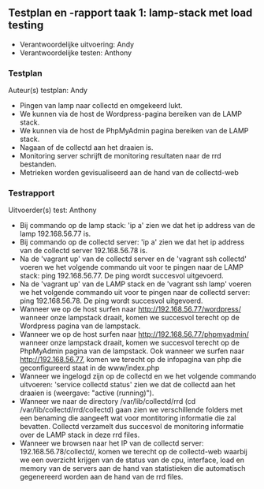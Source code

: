 ## Testplan en -rapport taak 1: lamp-stack met load testing

* Verantwoordelijke uitvoering: Andy
* Verantwoordelijke testen: Anthony

### Testplan

Auteur(s) testplan: Andy

- Pingen van lamp naar collectd en omgekeerd lukt.
- We kunnen via de host de Wordpress-pagina bereiken van de LAMP stack.
- We kunnen via de host de PhpMyAdmin pagina bereiken van de LAMP stack.
- Nagaan of de collectd aan het draaien is.
- Monitoring server schrijft de monitoring resultaten naar de rrd bestanden.
- Metrieken worden gevisualiseerd aan de hand van de collectd-web


### Testrapport

Uitvoerder(s) test: Anthony

- Bij commando op de lamp stack: 'ip a' zien we dat het ip address van de lamp 192.168.56.77 is.
- Bij commando op de collectd server: 'ip a' zien we dat het ip address van de collectd server 192.168.56.78 is.
- Na de 'vagrant up' van de collectd server en de 'vagrant ssh collectd' voeren we het volgende commando uit voor te pingen naar de LAMP stack: ping 192.168.56.77. De ping wordt succesvol uitgevoerd.
- Na de 'vagrant up' van de LAMP stack en de 'vagrant ssh lamp' voeren we het volgende commando uit voor te pingen naar de collectd server: ping 192.168.56.78. De ping wordt succesvol uitgevoerd.
- Wanneer we op de host surfen naar http://192.168.56.77/wordpress/ wanneer onze lampstack draait, komen we succesvol terecht op de Wordpress pagina van de lampstack.
- Wanneer we op de host surfen naar http://192.168.56.77/phpmyadmin/ wanneer onze lampstack draait, komen we succesvol terecht op de PhpMyAdmin pagina van de lampstack. Ook wanneer we surfen naar http://192.168.56.77, komen we terecht op de infopagina van php die geconfigureerd staat in de www/index.php
- Wanneer we ingelogd zijn op de collectd en we het volgende commando uitvoeren: 'service collectd status' zien we dat de collectd aan het draaien is (weergave: "active (running)").
- Wanneer we naar de directory /var/lib/collectd/rrd (cd /var/lib/collectd/rrd/collectd) gaan zien we verschillende folders met een benaming die aangeeft wat voor montitoring informatie die zal bevatten. Collectd verzamelt dus succesvol de monitoring informatie over de LAMP stack in deze rrd files. 
- Wanneer we browsen naar het IP van de collectd server: 192.168.56.78/collectd/, komen we terecht op de collectd-web waarbij we een overzicht krijgen van de status van de cpu, interface, load en memory van de servers aan de hand van statistieken die automatisch gegenereerd worden aan de hand van de rrd files.
